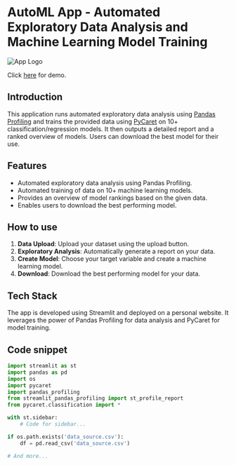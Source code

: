 # AutoML App - Automated Exploratory Data Analysis and Machine Learning Model Training

![App Logo](https://static.javatpoint.com/tutorial/machine-learning/images/machine-learning-logo.png)

Click [here](your-website-link-here) for demo.

## Introduction

This application runs automated exploratory data analysis using [Pandas Profiling](https://pandas-profiling.github.io/pandas-profiling/docs/) and trains the provided data using [PyCaret](https://pycaret.org/) on 10+ classification/regression models. It then outputs a detailed report and a ranked overview of models. Users can download the best model for their use.

## Features

- Automated exploratory data analysis using Pandas Profiling.
- Automated training of data on 10+ machine learning models.
- Provides an overview of model rankings based on the given data.
- Enables users to download the best performing model.

## How to use

1. **Data Upload**: Upload your dataset using the upload button.
2. **Exploratory Analysis**: Automatically generate a report on your data.
3. **Create Model**: Choose your target variable and create a machine learning model.
4. **Download**: Download the best performing model for your data.

## Tech Stack

The app is developed using Streamlit and deployed on a personal website. It leverages the power of Pandas Profiling for data analysis and PyCaret for model training.

## Code snippet

```python
import streamlit as st
import pandas as pd
import os
import pycaret
import pandas_profiling
from streamlit_pandas_profiling import st_profile_report
from pycaret.classification import *

with st.sidebar:
    # Code for sidebar...

if os.path.exists('data_source.csv'):
    df = pd.read_csv('data_source.csv')

# And more...
